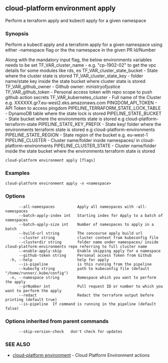 ## cloud-platform environment apply

Perform a terraform apply and kubectl apply for a given namespace

### Synopsis

 Perform a kubectl apply and a terraform apply for a given namespace using either -namespace flag or the
 the namespace in the given PR Id/Number

 Along with the mandatory input flag, the below environments variables needs to be set
 TF_VAR_cluster_name - e.g. "cp-1902-02" to get the vpc details for some modules like rds, es
 TF_VAR_cluster_state_bucket - State where the cluster state is stored
 TF_VAR_cluster_state_key - folder name/state key inside the state bucket where cluster state is stored
 TF_VAR_github_owner - Github owner: ministryofjustice
 TF_VAR_github_token - Personal access token with repo scope to push github action secrets
 TF_VAR_kubernetes_cluster - Full name of the Cluster e.g. XXXXXX.gr7.eu-west2.eks.amazonaws.com
 PINGDOM_API_TOKEN - API Token to access pingdom
 PIPELINE_TERRAFORM_STATE_LOCK_TABLE - DynamoDB table where the state lock is stored
 PIPELINE_STATE_BUCKET - State bucket where the environments state is stored e.g cloud-platform-terraform-state
 PIPELINE_STATE_KEY_PREFIX - State key/ folder where the environments terraform state is stored e.g cloud-platform-environments
 PIPELINE_STATE_REGION - State region of the bucket e.g. eu-west-1
 PIPELINE_CLUSTER - Cluster name/folder inside namespaces/ in cloud-platform-environments
 PIPELINE_CLUSTER_STATE - Cluster name/folder inside the state bucket where the environments terraform state is stored

```
cloud-platform environment apply [flags]
```

### Examples

```
cloud-platform environment apply -n <namespace>

```

### Options

```
      --all-namespaces          Apply all namespaces with -all-namespaces
      --batch-apply-index int   Starting index for Apply to a batch of namespaces
      --batch-apply-size int    Number of namespaces to apply in a batch
      --build-url string        The concourse apply build url
      --cluster string          cluster context from kubeconfig file
      --clusterdir string       folder name under namespaces/ inside cloud-platform-environments repo referring to full cluster name
      --enable-apply-skip       Enable skipping apply for a namespace
      --github-token string     Personal access Token from Github 
  -h, --help                    help for apply
      --is-pipeline             is this running from the pipeline
      --kubecfg string          path to kubeconfig file (default "/home/runner/.kube/config")
  -n, --namespace string        Namespace which you want to perform the apply
      --prNumber int            Pull request ID or number to which you want to perform the apply
      --redact                  Redact the terraform output before printing (default true)
      --is-pipeline  If command is running in the pipeline (default false)
```

### Options inherited from parent commands

```
      --skip-version-check   don't check for updates
```

### SEE ALSO

* [cloud-platform environment](cloud-platform_environment.md)  - Cloud Platform Environment actions
